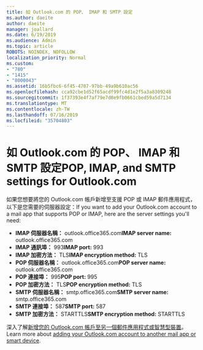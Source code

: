 ```yaml
---
title: 如 Outlook.com 的 POP、 IMAP 和 SMTP 設定
ms.author: daeite
author: daeite
manager: joallard
ms.date: 6/19/2019
ms.audience: Admin
ms.topic: article
ROBOTS: NOINDEX, NOFOLLOW
localization_priority: Normal
ms.custom:
- "780"
- "1415"
- "8000043"
ms.assetid: 16b5fbc6-6f45-4707-97bb-49a9b610ac56
ms.openlocfilehash: cca92cbe1d52f65acdf99fc4d1e2f5a3a8309248
ms.sourcegitcommit: 1f37393e4f7af79e7d8e9fb0661cbed59a5d7134
ms.translationtype: MT
ms.contentlocale: zh-TW
ms.lasthandoff: 07/16/2019
ms.locfileid: "35704803"
---
```

# <a name="pop-imap-and-smtp-settings-for-outlookcom"></a><span data-ttu-id="06658-102">如 Outlook.com 的 POP、 IMAP 和 SMTP 設定</span><span class="sxs-lookup"><span data-stu-id="06658-102">POP, IMAP, and SMTP settings for Outlook.com</span></span>

<span data-ttu-id="06658-103">如果您想要將您的 Outlook.com 帳戶新增至支援 POP 或 IMAP 郵件應用程式，以下是您需要的伺服器設定：</span><span class="sxs-lookup"><span data-stu-id="06658-103">If you want to add your Outlook.com account to a mail app that supports POP or IMAP, here are the server settings you'll need:</span></span>
  
- <span data-ttu-id="06658-104">**IMAP 伺服器名稱：** outlook.office365.com</span><span class="sxs-lookup"><span data-stu-id="06658-104">**IMAP server name:** outlook.office365.com</span></span>
- <span data-ttu-id="06658-105">**IMAP 通訊埠：** 993</span><span class="sxs-lookup"><span data-stu-id="06658-105">**IMAP port:** 993</span></span>
- <span data-ttu-id="06658-106">**IMAP 加密方法：** TLS</span><span class="sxs-lookup"><span data-stu-id="06658-106">**IMAP encryption method:** TLS</span></span>
- <span data-ttu-id="06658-107">**POP 伺服器名稱：** outlook.office365.com</span><span class="sxs-lookup"><span data-stu-id="06658-107">**POP server name:** outlook.office365.com</span></span>  
- <span data-ttu-id="06658-108">**POP 連接埠：** 995</span><span class="sxs-lookup"><span data-stu-id="06658-108">**POP port:** 995</span></span>  
- <span data-ttu-id="06658-109">**POP 加密方法：** TLS</span><span class="sxs-lookup"><span data-stu-id="06658-109">**POP encryption method:** TLS</span></span>  
- <span data-ttu-id="06658-110">**SMTP 伺服器名稱：** smtp.office365.com</span><span class="sxs-lookup"><span data-stu-id="06658-110">**SMTP server name:** smtp.office365.com</span></span>
- <span data-ttu-id="06658-111">**SMTP 連接埠：** 587</span><span class="sxs-lookup"><span data-stu-id="06658-111">**SMTP port:** 587</span></span>
- <span data-ttu-id="06658-112">**SMTP 加密方法：** STARTTLS</span><span class="sxs-lookup"><span data-stu-id="06658-112">**SMTP encryption method:** STARTTLS</span></span>

<span data-ttu-id="06658-113">深入了解[新增您的 Outlook.com 帳戶至另一個郵件應用程式或智慧型裝置](https://support.office.com/article/73f3b178-0009-41ae-aab1-87b80fa94970?wt.mc_id=Office_Outlook_com_Alchemy)。</span><span class="sxs-lookup"><span data-stu-id="06658-113">Learn more about [adding your Outlook.com account to another mail app or smart device](https://support.office.com/article/73f3b178-0009-41ae-aab1-87b80fa94970?wt.mc_id=Office_Outlook_com_Alchemy).</span></span>